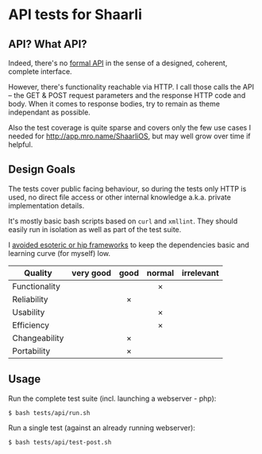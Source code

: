 # API tests for Shaarli

## API? What API?

Indeed, there's no [formal API](https://github.com/shaarli/Shaarli/issues/16) in
the sense of a designed, coherent, complete interface.

However, there's functionality reachable via HTTP. I call those calls the API –
the GET & POST request parameters and the response HTTP code and body. When it
comes to response bodies, try to remain as theme independant as possible.

Also the test coverage is quite sparse and covers only the few use cases I
needed for http://app.mro.name/ShaarliOS, but may well grow over time if helpful.

## Design Goals

The tests cover public facing behaviour, so during the tests only HTTP is used,
no direct file access or other internal knowledge a.k.a. private implementation
details.

It's mostly basic bash scripts based on `curl` and `xmllint`. They should easily
run in isolation as well as part of the test suite.

I [avoided esoteric or hip
frameworks](https://github.com/mro/Shaarli-API-test/issues/2) to keep the
dependencies basic and learning curve (for myself) low.

| Quality         | very good | good | normal | irrelevant |
|-----------------|:---------:|:----:|:------:|:----------:|
| Functionality   |           |      |    ×   |            |
| Reliability     |           |  ×   |        |            |
| Usability       |           |      |    ×   |            |
| Efficiency      |           |      |    ×   |            |
| Changeability   |           |  ×   |        |            |
| Portability     |           |  ×   |        |            |

## Usage

Run the complete test suite (incl. launching a webserver - php):

    $ bash tests/api/run.sh

Run a single test (against an already running webserver):

    $ bash tests/api/test-post.sh
